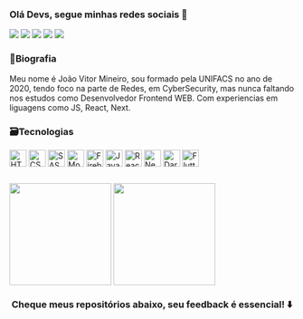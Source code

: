 ### Olá Devs, segue minhas redes sociais 👋
<div>
  <a href="https://www.instagram.com/jvmineiro" target="_blank"><img src="https://img.shields.io/badge/Instagram-E4405F?style=for-the-badge&logo=instagram&logoColor=white" target="_blank"></a>
  <a href="https://twitter.com/Jv_Mineiro" target="_blank"><img src="https://img.shields.io/badge/Twitter-1DA1F2?style=for-the-badge&logo=twitter&logoColor=white" target="_blank"></a>
  <a href="https://www.linkedin.com/in/jvmineiro" target="_blank"><img src="https://img.shields.io/badge/LinkedIn-0077B5?style=for-the-badge&logo=linkedin&logoColor=white" target="_blank"></a>
  <a href="https://www.facebook.com/profile.php?id=100002577280398" target="_blank"><img src="https://img.shields.io/badge/Facebook-1877F2?style=for-the-badge&logo=facebook&logoColor=white" target="_blank"></a>
  <a href="https://www.github.com/jvmineiro" target="_blank"><img src="https://img.shields.io/badge/GitHub-100000?style=for-the-badge&logo=github&logoColor=white" target="_blank"></a>
</div>


### 📝Biografia
<p> Meu nome é João Vitor Mineiro, sou formado pela UNIFACS no ano de 2020, tendo foco na parte de Redes, em CyberSecurity, mas nunca faltando nos estudos como Desenvolvedor Frontend WEB. Com experiencias em liguagens como JS, React, Next. </p>


### 🗃️Tecnologias
<div style:"display: inline_block">
  <img align="center" alt="HTML5" height="30" src="https://cdn.jsdelivr.net/gh/devicons/devicon/icons/css3/css3-original-wordmark.svg" />
  <img align="center" alt="CSS3" height="30" src="https://cdn.jsdelivr.net/gh/devicons/devicon/icons/html5/html5-original-wordmark.svg" />
  <img align="center" alt="SASS" height="30" src="https://cdn.jsdelivr.net/gh/devicons/devicon/icons/sass/sass-original.svg" />
  <img align="center" alt="MongoDB" height="30" src="https://cdn.jsdelivr.net/gh/devicons/devicon/icons/mongodb/mongodb-original-wordmark.svg" />
  <img align="center" alt="Firebase" height="30" src="https://cdn.jsdelivr.net/gh/devicons/devicon/icons/firebase/firebase-plain-wordmark.svg" />
  <img align="center" alt="Javascript" height="30" src="https://cdn.jsdelivr.net/gh/devicons/devicon/icons/javascript/javascript-original.svg" />
  <img align="center" alt="ReactJs" height="30" src="https://cdn.jsdelivr.net/gh/devicons/devicon/icons/react/react-original-wordmark.svg" />
  <img align="center" alt="Next" height="30" src="https://cdn.jsdelivr.net/gh/devicons/devicon/icons/nextjs/nextjs-original-wordmark.svg" />
  <img align="center" alt="Dart" height="30" src="https://cdn.jsdelivr.net/gh/devicons/devicon/icons/dart/dart-original-wordmark.svg" />
  <img align="center" alt="Flutter" height="30" src="https://cdn.jsdelivr.net/gh/devicons/devicon/icons/flutter/flutter-original.svg" />
</div>

##

<div>
  <img align="center" height="180em" src="https://github-readme-stats.vercel.app/api?username=jvmineiro&show_icons=true&theme=radical" />
  <img align="center" height="180em" src="https://github-readme-stats.vercel.app/api/top-langs/?username=jvmineiro&layout=compact&theme=radical" />
</div>

<h3 align="center">Cheque meus repositórios abaixo, seu feedback é essencial! ⬇️</h3>

